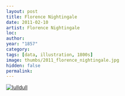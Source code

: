 ```yaml
---
layout: post
title: Florence Nightingale
date: 2011-02-10
artist: Florence Nightingale
loc: 
author: 
year: "1857"
category: 
tags: [data, illustration, 1800s]
image: thumbs/2011_florence_nightingale.jpg
hidden: false
permalink:
---
```






<div class="post_image">
	<a href="{{ site.baseurl }}/images/posts/2011_florence_nightingale/001.jpg" target="_blank">
	<img src="{{ site.baseurl }}/images/posts/2011_florence_nightingale/001.jpg" alt="lulldull"></a>
</div>
